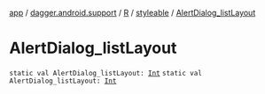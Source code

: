 [app](../../../index.md) / [dagger.android.support](../../index.md) / [R](../index.md) / [styleable](index.md) / [AlertDialog_listLayout](./-alert-dialog_list-layout.md)

# AlertDialog_listLayout

`static val AlertDialog_listLayout: `[`Int`](https://kotlinlang.org/api/latest/jvm/stdlib/kotlin/-int/index.html)
`static val AlertDialog_listLayout: `[`Int`](https://kotlinlang.org/api/latest/jvm/stdlib/kotlin/-int/index.html)